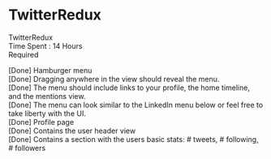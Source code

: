 # TwitterRedux  
TwitterRedux  
Time Spent : 14 Hours  
Required    
  
[Done] Hamburger menu  
[Done] Dragging anywhere in the view should reveal the menu.  
[Done] The menu should include links to your profile, the home timeline, and the mentions view.  
[Done] The menu can look similar to the LinkedIn menu below or feel free to take liberty with the UI.  
[Done] Profile page  
[Done] Contains the user header view  
[Done] Contains a section with the users basic stats: # tweets, # following, # followers  
